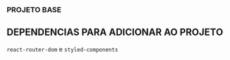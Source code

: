 ### PROJETO BASE

## DEPENDENCIAS PARA ADICIONAR AO PROJETO

`react-router-dom` e `styled-components`